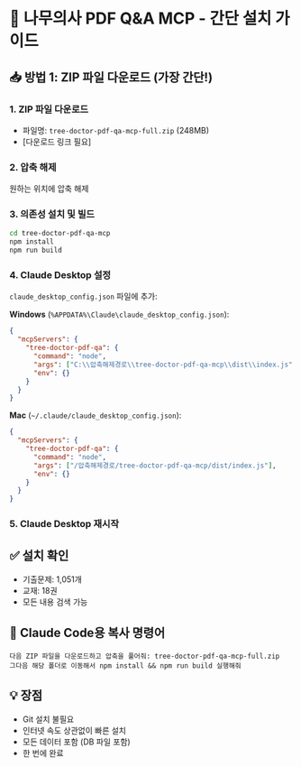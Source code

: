 # 🌳 나무의사 PDF Q&A MCP - 간단 설치 가이드

## 📥 방법 1: ZIP 파일 다운로드 (가장 간단!)

### 1. ZIP 파일 다운로드
- 파일명: `tree-doctor-pdf-qa-mcp-full.zip` (248MB)
- [다운로드 링크 필요]

### 2. 압축 해제
원하는 위치에 압축 해제

### 3. 의존성 설치 및 빌드
```bash
cd tree-doctor-pdf-qa-mcp
npm install
npm run build
```

### 4. Claude Desktop 설정
`claude_desktop_config.json` 파일에 추가:

**Windows** (`%APPDATA%\Claude\claude_desktop_config.json`):
```json
{
  "mcpServers": {
    "tree-doctor-pdf-qa": {
      "command": "node",
      "args": ["C:\\압축해제경로\\tree-doctor-pdf-qa-mcp\\dist\\index.js"],
      "env": {}
    }
  }
}
```

**Mac** (`~/.claude/claude_desktop_config.json`):
```json
{
  "mcpServers": {
    "tree-doctor-pdf-qa": {
      "command": "node",
      "args": ["/압축해제경로/tree-doctor-pdf-qa-mcp/dist/index.js"],
      "env": {}
    }
  }
}
```

### 5. Claude Desktop 재시작

## ✅ 설치 확인
- 기출문제: 1,051개
- 교재: 18권
- 모든 내용 검색 가능

## 🎯 Claude Code용 복사 명령어

```
다음 ZIP 파일을 다운로드하고 압축을 풀어줘: tree-doctor-pdf-qa-mcp-full.zip
그다음 해당 폴더로 이동해서 npm install && npm run build 실행해줘
```

## 💡 장점
- Git 설치 불필요
- 인터넷 속도 상관없이 빠른 설치
- 모든 데이터 포함 (DB 파일 포함)
- 한 번에 완료